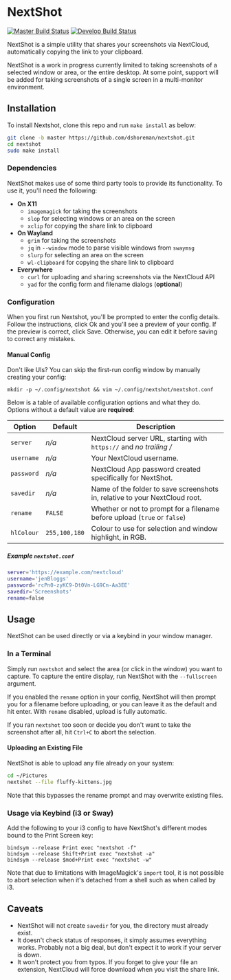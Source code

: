 # NextShot

[![Master Build Status](https://travis-ci.com/dshoreman/nextshot.svg?branch=master)](https://travis-ci.com/dshoreman/nextshot)
[![Develop Build Status](https://travis-ci.com/dshoreman/nextshot.svg?branch=develop)](https://travis-ci.com/dshoreman/nextshot)

NextShot is a simple utility that shares your screenshots via NextCloud,
automatically copying the link to your clipboard.

NextShot is a work in progress currently limited to taking screenshots of a
selected window or area, or the entire desktop. At some point, support will be
added for taking screenshots of a single screen in a multi-monitor environment.

## Installation

To install Nextshot, clone this repo and run `make install` as below:

```sh
git clone -b master https://github.com/dshoreman/nextshot.git
cd nextshot
sudo make install
```

### Dependencies

NextShot makes use of some third party tools to provide its functionality.
To use it, you'll need the following:

* **On X11**
  * `imagemagick` for taking the screenshots
  * `slop` for selecting windows or an area on the screen
  * `xclip` for copying the share link to clipboard
* **On Wayland**
  * `grim` for taking the screenshots
  * `jq` in `--window` mode to parse visible windows from `swaymsg`
  * `slurp` for selecting an area on the screen
  * `wl-clipboard` for copying the share link to clipboard
* **Everywhere**
  * `curl` for uploading and sharing screenshots via the NextCloud API
  * `yad` for the config form and filename dialogs (**optional**)

### Configuration

When you first run Nextshot, you'll be prompted to enter the config details.
Follow the instructions, click Ok and you'll see a preview of your config.
If the preview is correct, click Save. Otherwise, you can edit it before
saving to correct any mistakes.

#### Manual Config

Don't like UIs? You can skip the first-run config window by manually creating your config:

```
mkdir -p ~/.config/nextshot && vim ~/.config/nextshot/nextshot.conf
```

Below is a table of available configuration options and what they do.
Options without a default value are **required**:

| Option     | Default         | Description                                                                 |
| ---------- | --------------- | --------------------------------------------------------------------------- |
| `server`   | *n/a*           | NextCloud server URL, starting with `https://` and _no trailing /_          |
| `username` | *n/a*           | Your NextCloud username.                                                    |
| `password` | *n/a*           | NextCloud App password created specifically for NextShot.                   |
| `savedir`  | *n/a*           | Name of the folder to save screenshots in, relative to your NextCloud root. |
| `rename`   | `FALSE`         | Whether or not to prompt for a filename before upload (`true` or `false`)   |
| `hlColour` | `255,100,180`   | Colour to use for selection and window highlight, in RGB.                   |

##### Example `nextshot.conf`

```bash
server='https://example.com/nextcloud'
username='jenBloggs'
password='rcPn0-zyKC9-Dt0Vn-LG9Cn-Aa3EE'
savedir='Screenshots'
rename=false
```

## Usage

NextShot can be used directly or via a keybind in your window manager.

### In a Terminal

Simply run `nextshot` and select the area (or click in the window)
you want to capture. To capture the entire display, run NextShot with
the `--fullscreen` argument.

If you enabled the `rename` option in your config, NextShot will then
prompt you for a filename before uploading, or you can leave it as the
default and hit enter. With `rename` disabled, upload is fully automatic.

If you ran `nextshot` too soon or decide you don't want to take
the screenshot after all, hit `Ctrl+C` to abort the selection.

#### Uploading an Existing File

NextShot is able to upload any file already on your system:

```sh
cd ~/Pictures
nextshot --file fluffy-kittens.jpg
```

Note that this bypasses the rename prompt and may overwrite existing files.

### Usage via Keybind (i3 or Sway)

Add the following to your i3 config to have NextShot's different
modes bound to the Print Screen key:

```
bindsym --release Print exec "nextshot -f"
bindsym --release Shift+Print exec "nextshot -a"
bindsym --release $mod+Print exec "nextshot -w"
```

Note that due to limitations with ImageMagick's `import` tool, it is not possible
to abort selection when it's detached from a shell such as when called by i3.

## Caveats
* NextShot will not create `savedir` for you, the directory must already exist.
* It doesn't check status of responses, it simply assumes everything works.
    Probably not a big deal, but don't expect it to work if your server is down.
* It won't protect you from typos. If you forget to give your file an extension,
    NextCloud will force download when you visit the share link.
